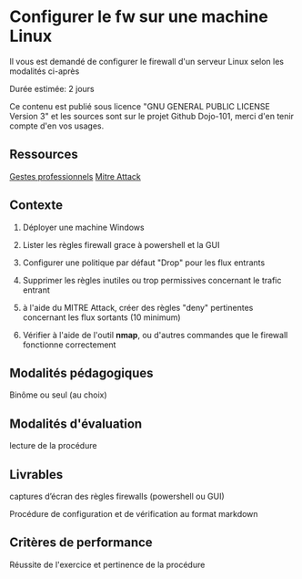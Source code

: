 # Configurer le fw sur une machine Linux

Il vous est demandé de configurer le firewall d'un serveur Linux selon les modalités ci-après

Durée estimée: 2 jours

Ce contenu est publié sous licence "GNU GENERAL PUBLIC LICENSE Version 3" et les sources sont sur le projet Github Dojo-101, merci d'en tenir compte d'en vos usages.

## Ressources

[Gestes professionnels](https://github.com/Aif4thah/Dojo-101)
[Mitre Attack](https://attack.mitre.org/)

## Contexte

1. Déployer une machine Windows

2. Lister les règles firewall grace à powershell et la GUI

3. Configurer une politique par défaut "Drop" pour les flux entrants

3. Supprimer les règles inutiles ou trop permissives concernant le trafic entrant

4. à l'aide du MITRE Attack, créer des règles "deny" pertinentes concernant les flux sortants (10 minimum)

3. Vérifier à l'aide de l'outil **nmap**, ou d'autres commandes que le firewall fonctionne correctement


## Modalités pédagogiques

Binôme ou seul (au choix)

## Modalités d'évaluation

lecture de la procédure

## Livrables

captures d’écran des règles firewalls (powershell ou GUI)

Procédure de configuration et de vérification au format markdown

## Critères de performance

Réussite de l'exercice et pertinence de la procédure

